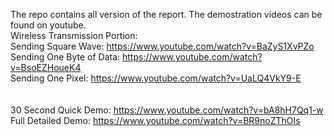 The repo contains all version of the report. The demostration videos can be found on youtube.<br />
Wireless Transmission Portion:<br />
Sending Square Wave: https://www.youtube.com/watch?v=BaZyS1XvPZo<br />
Sending One Byte of Data: https://www.youtube.com/watch?v=BsoEZHoueK4<br />
Sending One Pixel: https://www.youtube.com/watch?v=UaLQ4VkY9-E<br />
<br /><br />
30 Second Quick Demo: https://www.youtube.com/watch?v=bA8hH7Qq1-w<br />
Full Detailed Demo: https://www.youtube.com/watch?v=BR9noZThOIs
